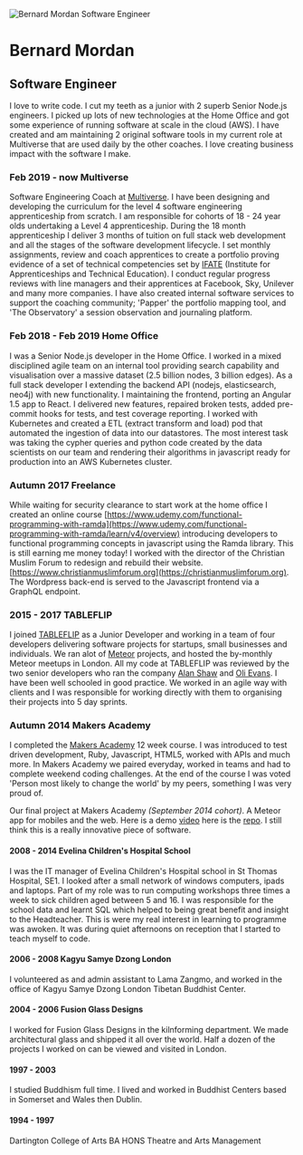 ![Bernard Mordan Software Engineer](https://user-images.githubusercontent.com/4499581/133278829-9767b911-1c73-464c-84f7-d0d0095f408d.jpg)

# Bernard Mordan
## Software Engineer
I love to write code. I cut my teeth as a junior with 2 superb Senior Node.js engineers. I picked up lots of new technologies at the Home Office and got some experience of running software at scale in the cloud (AWS). I have created and am maintaining 2 original software tools in my current role at Multiverse that are used daily by the other coaches. I love creating business impact with the software I make.

### Feb 2019 - now Multiverse
Software Engineering Coach at [Multiverse](https://www.multiverse.io/en-GB/programmes/software-engineering). I have been designing and developing the curriculum for the level 4 software engineering apprenticeship from scratch. I am responsible for cohorts of 18 - 24 year olds undertaking a Level 4 apprenticeship. During the 18 month apprenticeship I deliver 3 months of tuition on full stack web development and all the stages of the software development lifecycle. I set monthly assignments, review and coach apprentices to create a portfolio proving evidence of a set of technical competencies set by [IFATE](https://www.instituteforapprenticeships.org/apprenticeship-standards/software-developer-v1-1) (Institute for Apprenticeships and Technical Education). I conduct regular progress reviews with line managers and their apprentices at Facebook, Sky, Unilever and many more companies. I have also created internal software services to support the coaching community; 'Papper' the portfolio mapping tool, and 'The Observatory' a session observation and journaling platform.

### Feb 2018 - Feb 2019 Home Office 
I was a Senior Node.js developer in the Home Office. I worked in a mixed disciplined agile team on an internal tool providing search capability and visualisation over a massive dataset (2.5 billion nodes, 3 billion edges). As a full stack developer I extending the backend API (nodejs, elasticsearch, neo4j) with new functionality. I maintaining the frontend, porting an Angular 1.5 app to React. I delivered new features, repaired broken tests, added pre-commit hooks for tests, and test coverage reporting. I worked with Kubernetes and created a ETL (extract transform and load) pod that automated the ingestion of data into our datastores. The most interest task was taking the cypher queries and python code created by the data scientists on our team and rendering their algorithms in javascript ready for production into an AWS Kubernetes cluster. 

### Autumn 2017 Freelance
While waiting for security clearance to start work at the home office I created an online course [https://www.udemy.com/functional-programming-with-ramda](https://www.udemy.com/functional-programming-with-ramda/learn/v4/overview) introducing developers to functional programming concepts in javascript using the Ramda library. This is still earning me money today! I worked with the director of the Christian Muslim Forum to redesign and rebuild their website. [https://www.christianmuslimforum.org](https://christianmuslimforum.org). The Wordpress back-end is served to the Javascript frontend via a GraphQL endpoint.

### 2015 - 2017 TABLEFLIP
I joined [TABLEFLIP](https://tableflip.io) as a Junior Developer and working in a team of four developers delivering software projects for startups, small businesses and individuals. We ran alot of [Meteor](https://meteor.com) projects, and hosted the by-monthly Meteor meetups in London. All my code at TABLEFLIP was reviewed by the two senior developers who ran the company [Alan Shaw](https://github.com/alanshaw) and [Oli Evans](https://github.com/olizilla). I have been well schooled in good practice. We worked in an agile way with clients and I was responsible for working directly with them to organising their projects into 5 day sprints.

### Autumn 2014 Makers Academy
I completed the [Makers Academy](http://www.makersacademy.com/) 12 week course. I was introduced to test driven development, Ruby, Javascript, HTML5, worked with APIs and much more. In Makers Academy we paired everyday, worked in teams and had to complete weekend coding challenges. At the end of the course I was voted 'Person most likely to change the world' by my peers, something I was very proud of.

Our final project at Makers Academy *(September 2014 cohort)*. A Meteor app for mobiles and the web. Here is a demo [video](https://youtu.be/qpGh8sWWuV0) here is the [repo](https://github.com/bmordan/flickynotes). I still think this is a really innovative piece of software.

#### 2008 - 2014 Evelina Children's Hospital School
I was the IT manager of Evelina Children's Hospital school in St Thomas Hospital, SE1. I looked after a small network of windows computers, ipads and laptops. Part of my role was to run computing workshops three times a week to sick children aged between 5 and 16. I was responsible for the school data and learnt SQL which helped to being great benefit and insight to the Headteacher. This is were my real interest in learning to programme was awoken. It was during quiet afternoons on reception that I started to teach myself to code.

#### 2006 - 2008 Kagyu Samye Dzong London
I volunteered as and admin assistant to Lama Zangmo, and worked in the office of Kagyu Samye Dzong London Tibetan Buddhist Center.

#### 2004 - 2006 Fusion Glass Designs
I worked for Fusion Glass Designs in the kilnforming department. We made architectural glass and shipped it all over the world. Half a dozen of the projects I worked on can be viewed and visited in London.

#### 1997 - 2003
I studied Buddhism full time. I lived and worked in Buddhist Centers based in Somerset and Wales then Dublin.

#### 1994 - 1997
Dartington College of Arts
BA HONS Theatre and Arts Management
